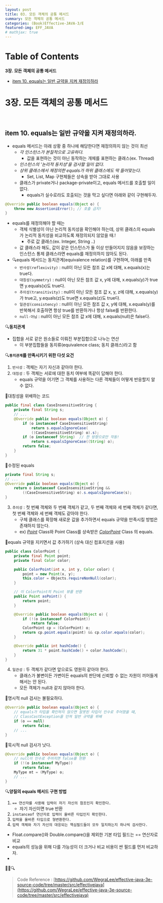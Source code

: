 ```yaml
---
layout: post
title: 03. 모든 객체의 공통 메서드
summary: 모든 객체의 공통 메서드
categories: (Book)Effective-JAVA-3/E
featured-img: EFF_JAVA
# mathjax: true
---
```


# Table of Contents

**3장. 모든 객체의 공통 메서드**

- [item 10. equals는 일반 규약을 지켜 재정의하라](#item-10-equals는-일반-규약을-지켜-재정의하라)



# 3장. 모든 객체의 공통 메서드

<br>

## item 10. equals는 일반 규약을 지켜 재정의하라.

- equals 메서드는 아래 상황 중 하나에 해당한다면 재정의하지 않는 것이 최선
  - *각 인스턴스가 본질적으로 고유하다.*
    - 값을 표현하는 것이 아닌 동작하는 개체를 표현하는 클래스(ex. Thread)
  - *인스턴스의 '논리적 동치성'을 검사할 일이 없다.*
  - *상위 클래스에서 재정의한 equals가 하위 클래스에도 딱 들어맞는다.*
    - Set, List, Map 구현체들은 상속을 받아 그대로 사용
  - 클래스가 private거나 package-private이고, equals 메서드를 호출할 일이 없다.
    - equals가 실수로라도 호출되는 것을 막고 싶다면 아래와 같이 구현해두자.

```java
@Override public boolean equals(Object o) {
    throw new AssertioniError(); // 호출 금지!
}
```

- equals를 재정의해야 할 때는
  - 객체 식별성이 아닌 논리적 동치성을 확인해야 하는데, 상위 클래스의 equals가 논리적 동치성을 비교하도록 재정의되지 않았을 때.!
    - 주로 값 클래스(ex. Integer, String ..)
  - 값 클래스라 해도, 값이 같은 인스턴스가 둘 이상 만들어지지 않음을 보장하는 인스턴스 통제 클래스라면 equals를 재정의하지 않아도 된다.
- 🔍equals 메서드는 동치관계(equivalence relation)를 구현하며, 아래를 만족
  - `반사성(reflexivity)` : null이 아닌 모든 참조 값 x에 대해, x.equals(x)는 true다.
  - `대칭성(symmetry)` : null이 아닌 모든 참조 값 x, y에 대해, x.equals(y)가 true면 y.equals(x)도 true다.
  - `추이성(transitivity)` : null이 아닌 모든 참조 값 x, y, z에 대해, x.equals(y)가 true고, y.equals(z)도 true면 x.equals(z)도 true다.
  - `일관성(consistency)` : null이 아닌 모든 참조 값 x, y에 대해, x.equals(y)를 반복해서 호출하면 항상 true를 반환하거나 항상 false를 반환한다.
  - `null-아님` : null이 아닌 모든 참조 값 x에 대해, x.equals(null)은 false다.

🔍**동치관계**

- 집합을 서로 같은 원소들로 이뤄진 부분집합으로 나누는 연산
  - 이 부분집합들을 동치류(equivalence class; 동치 클래스)라고 함

🔍**`동치관계`를 만족시키기 위한 다섯 요건**

1. `반사성` : 객체는 자기 자신과 같아야 한다.
2. `대칭성` : 두 객체는 서로에 대한 동치 여부에 똑같이 답해야 한다.
   - equals 규약을 어기면 그 객체를 사용하는 다른 객체들이 어떻게 반응할지 알 수 없다.

📝대칭성을 위배하는 코드

```java
public final class CaseInsensitiveString {
    private final String s;
    // ...
    @Override public boolean equals(Object o) {
        if (o instanceof CaseInsensitiveString)
            return s.equalsIgnoreCase(
            ((CaseInsensitiveString) o).s);
        if (o instanceof String)  // 한 방향으로만 작동!
            return s.equalsIgnoreCase((String) o);
        return false;
    }
}
```

📝수정된 equals

```java
private final String s;
// ...
@Override public boolean equals(Object o) {
    return o instanceof CaseInsensitiveString &&
        ((CaseInsensitiveString) o).s.equalsIgnoreCase(s);
}
```

3. `추이성` : 첫 번째 객체와 두 번째 객체가 같고, 두 번째 객체와 세 번째 객체가 같다면, 첫 번째 객체와 세 번째 객체도 같아야 한다.
   - 구체 클래스를 확장해 새로운 값을 추가하면서 equals 규약을 만족시킬 방법은 존재하지 않는다.
   - ex) <u>*Point*</u> Class와 Point Class를 상속받은 <u>*ColorPoint*</u> Class 의 equals.

📝equals 규약을 지키면서 값 추가하기 (상속 대신 컴포지션을 사용)

```java
public class ColorPoint {
    private final Point point;
    private final Color color;

    public ColorPoint(int x, int y, Color color) {
        point = new Point(x, y);
        this.color = Objects.requireNonNull(color);
    }

    // 이 ColorPoint의 Point 뷰를 반환
    public Point asPoint() {
        return point;
    }

    @Override public boolean equals(Object o) {
        if (!(o instanceof ColorPoint))
            return false;
        ColorPoint cp = (ColorPoint) o;
        return cp.point.equals(point) && cp.color.equals(color);
    }

    @Override public int hashCode() {
        return 31 * point.hashCode() + color.hashCode();
    }
}
```

4. `일관성` : 두 객체가 같다면 앞으로도 영원히 같아야 한다.
   - 클래스가 불변이든 가변이든 equals의 판단에 신뢰할 수 없는 자원이 끼어들게 해서는 안 된다.
   - 모든 객체가 null과 같지 않아야 한다.

📝명시적 null 검사는 불필요하다.

```java
@Override public boolean equals(Object o) {
    // equals가 타입을 확인하지 않으면 잘못된 타입이 인수로 주어졌을 때,
    // ClassCastException을 던져 일반 규약을 위배
    if (o == null) 
        return false;
    // ...
}
```

📝묵시적 null 검사가 낫다.

```java
@Override public boolean equals(Object o) {
    // null이 인수로 주어지면 false를 반환
    if (!(o instanceof MyType)) 
        return false;
    MyType mt = (MyType) o;
    // ...
}
```

🔍**양질의 equals 메서드 구현 방법**

1. `== 연산자를 사용해 입력이 자기 자신의 참조인지 확인한다.`
   - 자기 자신이면 true 반환
2. `instanceof 연산자로 입력이 올바른 타입인지 확인한다.`
3. `입력을 올바른 타입으로 형변환한다.`
4. `입력 객체와 자기 자신의 대응되는 핵심필드들이 모두 일치하는지 하나씩 검사한다.`

- Float.compare()와 Double.compare()을 제외한 기본 타입 필드는 == 연산자로 비교
- equals의 성능을 위해 다를 가능성이 더 크거나 비교 비용이 싼 필드를 먼저 비교하자.
- 













📝🔔🔍

> Code Reference : [https://github.com/WegraLee/effective-java-3e-source-code/tree/master/src/effectivejava](https://github.com/WegraLee/effective-java-3e-source-code/tree/master/src/effectivejava)